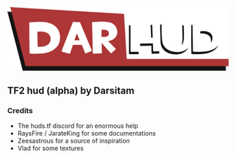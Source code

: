 <p align="center"> <img src="/assets/darhud-logo.png"></p>

## TF2 hud (alpha) by Darsitam

### Credits
- The huds.tf discord for an enormous help
- RaysFire / JarateKing for some documentations
- Zeesastrous for a source of inspiration
- Vlad for some textures
